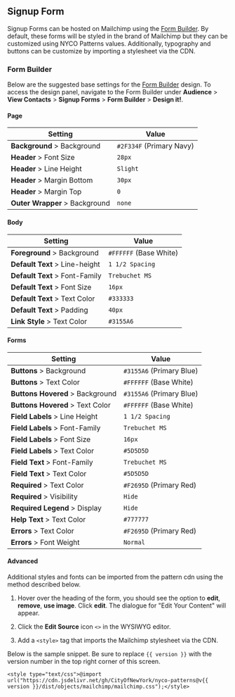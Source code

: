 ## Signup Form

Signup Forms can be hosted on Mailchimp using the [Form Builder](https://mailchimp.com/help/how-the-form-builder-works/). By default, these forms will be styled in the brand of Mailchimp but they can be customized using NYCO Patterns values. Additionally, typography and buttons can be customize by importing a stylesheet via the CDN.

### Form Builder

Below are the suggested base settings for the [Form Builder](https://mailchimp.com/help/how-the-form-builder-works/) design. To access the design panel, navigate to the Form Builder under **Audience** > **View Contacts** > **Signup Forms** > **Form Builder** > **Design it!**.

#### Page

Setting                        | Value
-------------------------------|-
**Background** > Background    | `#2F334F` (Primary Navy)
**Header** > Font Size         | `28px`
**Header** > Line Height       | `Slight`
**Header** > Margin Bottom     | `30px`
**Header** > Margin Top        | `0`
**Outer Wrapper** > Background | `none`

#### Body

Setting                        | Value
-------------------------------|-
**Foreground** > Background    | `#FFFFFF` (Base White)
**Default Text** > Line-height | `1 1/2 Spacing`
**Default Text** > Font-Family | `Trebuchet MS`
**Default Text** > Font Size   | `16px`
**Default Text** > Text Color  | `#333333`
**Default Text** > Padding     | `40px`
**Link Style** > Text Color    | `#3155A6`

#### Forms

Setting                          | Value
---------------------------------|-
**Buttons** > Background         | `#3155A6` (Primary Blue)
**Buttons** > Text Color         | `#FFFFFF` (Base White)
**Buttons Hovered** > Background | `#3155A6` (Primary Blue)
**Buttons Hovered** > Text Color | `#FFFFFF` (Base White)
**Field Labels** > Line Height   | `1 1/2 Spacing`
**Field Labels** > Font-Family   | `Trebuchet MS`
**Field Labels** > Font Size     | `16px`
**Field Labels** > Text Color    | `#5D5D5D`
**Field Text** > Font-Family     | `Trebuchet MS`
**Field Text** > Text Color      | `#5D5D5D`
**Required** > Text Color        | `#F2695D` (Primary Red)
**Required** > Visibility        | `Hide`
**Required Legend** > Display    | `Hide`
**Help Text** > Text Color       | `#777777`
**Errors** > Text Color          | `#F2695D` (Primary Red)
**Errors** > Font Weight         | `Normal`

#### Advanced

Additional styles and fonts can be imported from the pattern cdn using the method described below.

1. Hover over the heading of the form, you should see the option to **edit**, **remove**, **use image**. Click **edit**. The dialogue for "Edit Your Content" will appear.

1. Click the **Edit Source** icon `<>` in the WYSIWYG editor.

1. Add a `<style>` tag that imports the Mailchimp stylesheet via the CDN.

Below is the sample snippet. Be sure to replace `{{ version }}` with the version number in the top right corner of this screen.

    <style type="text/css">@import url("https://cdn.jsdelivr.net/gh/CityOfNewYork/nyco-patterns@v{{ version }}/dist/objects/mailchimp/mailchimp.css");</style>
